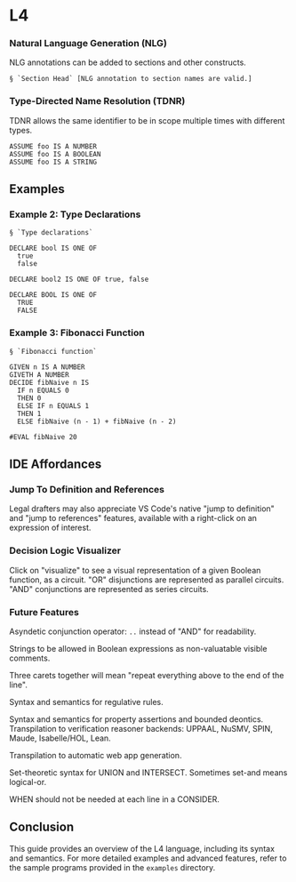 # L4

### Natural Language Generation (NLG)

NLG annotations can be added to sections and other constructs.

```l4
§ `Section Head` [NLG annotation to section names are valid.]
```

### Type-Directed Name Resolution (TDNR)

TDNR allows the same identifier to be in scope multiple times with different types.

```l4
ASSUME foo IS A NUMBER
ASSUME foo IS A BOOLEAN
ASSUME foo IS A STRING
```

## Examples

### Example 2: Type Declarations

```l4
§ `Type declarations`

DECLARE bool IS ONE OF
  true
  false

DECLARE bool2 IS ONE OF true, false

DECLARE BOOL IS ONE OF
  TRUE
  FALSE
```

### Example 3: Fibonacci Function

```l4
§ `Fibonacci function`

GIVEN n IS A NUMBER
GIVETH A NUMBER
DECIDE fibNaive n IS
  IF n EQUALS 0
  THEN 0
  ELSE IF n EQUALS 1
  THEN 1
  ELSE fibNaive (n - 1) + fibNaive (n - 2)

#EVAL fibNaive 20
```

## IDE Affordances

### Jump To Definition and References

Legal drafters may also appreciate VS Code's native "jump to definition" and "jump to references" features, available with a right-click on an expression of interest.

### Decision Logic Visualizer

Click on "visualize" to see a visual representation of a given Boolean function, as a circuit. "OR" disjunctions are represented as parallel circuits. "AND" conjunctions are represented as series circuits.

### Future Features

Asyndetic conjunction operator: `..` instead of "AND" for readability.

Strings to be allowed in Boolean expressions as non-valuatable visible comments.

Three carets together will mean "repeat everything above to the end of the line".

Syntax and semantics for regulative rules.

Syntax and semantics for property assertions and bounded deontics. Transpilation to verification reasoner backends: UPPAAL, NuSMV, SPIN, Maude, Isabelle/HOL, Lean.

Transpilation to automatic web app generation.

Set-theoretic syntax for UNION and INTERSECT. Sometimes set-and means logical-or.

WHEN should not be needed at each line in a CONSIDER.

## Conclusion

This guide provides an overview of the L4 language, including its syntax and semantics. For more detailed examples and advanced features, refer to the sample programs provided in the `examples` directory.
